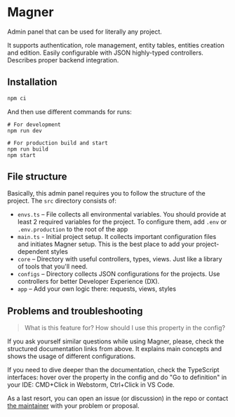 # Magner

Admin panel that can be used for literally any project.

It supports authentication, role management, entity tables, entities creation and edition. Easily configurable with JSON highly-typed controllers. Describes proper backend integration.

## Installation

```bash
npm ci
```

And then use different commands for runs:
```dash
# For development
npm run dev

# For production build and start
npm run build
npm start
```

## File structure

Basically, this admin panel requires you to follow the structure of the project.
The `src` directory consists of:
* `envs.ts` – File collects all environmental variables. You should provide at least 2 required variables for the project. To configure them, add `.env` or `.env.production` to the root of the app
* `main.ts` - Initial project setup. It collects important configuration files and initiates Magner setup. This is the best place to add your project-dependent styles
* `core` – Directory with useful controllers, types, views. Just like a library of tools that you'll need.
* `configs` – Directory collects JSON configurations for the projects. Use controllers for better Developer Experience (DX).
* `app` – Add your own logic there: requests, views, styles

## Problems and troubleshooting

> What is this feature for? How should I use this property in the config?

If you ask yourself similar questions while using Magner, please, check the structured documentation links
from above. It explains main concepts and shows the usage of different configurations.

If you need to dive deeper than the documentation, check the TypeScript interfaces: hover over the
property in the config and do "Go to definition" in your IDE: CMD+Click in Webstorm, Ctrl+Click in VS Code.

As a last resort, you can open an issue (or discussion) in the repo or contact [the maintainer](https://t.me/vanishmax)
with your problem or proposal.
